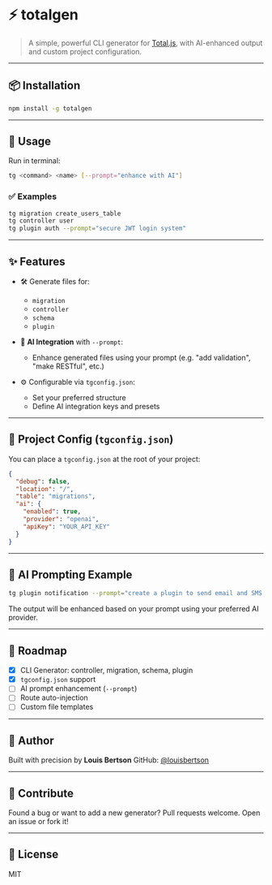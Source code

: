 # ⚡ totalgen

> A simple, powerful CLI generator for [Total.js](https://www.totaljs.com), with AI-enhanced output and custom project configuration.

---

## 📦 Installation

```bash
npm install -g totalgen
````

---

## 🚀 Usage

Run in terminal:

```bash
tg <command> <name> [--prompt="enhance with AI"]
```

### ✅ Examples

```bash
tg migration create_users_table
tg controller user
tg plugin auth --prompt="secure JWT login system"
```

---

## ✨ Features

* 🛠️ Generate files for:

  * `migration`
  * `controller`
  * `schema`
  * `plugin`
* 🤖 **AI Integration** with `--prompt`:

  * Enhance generated files using your prompt (e.g. "add validation", "make RESTful", etc.)
* ⚙️ Configurable via `tgconfig.json`:

  * Set your preferred structure
  * Define AI integration keys and presets

---

## 📁 Project Config (`tgconfig.json`)

You can place a `tgconfig.json` at the root of your project:

```json
{
  "debug": false,
  "location": "/",
  "table": "migrations",
  "ai": {
    "enabled": true,
    "provider": "openai",
    "apiKey": "YOUR_API_KEY"
  }
}
```
---

## 🧠 AI Prompting Example

```bash
tg plugin notification --prompt="create a plugin to send email and SMS alerts"
```

The output will be enhanced based on your prompt using your preferred AI provider.

---

## 📌 Roadmap

* [x] CLI Generator: controller, migration, schema, plugin
* [x] `tgconfig.json` support
* [ ] AI prompt enhancement (`--prompt`)
* [ ] Route auto-injection
* [ ] Custom file templates

---

## 👤 Author

Built with precision by **Louis Bertson**
GitHub: [@louisbertson](https://github.com/will-create)

---

## 🧪 Contribute

Found a bug or want to add a new generator?
Pull requests welcome. Open an issue or fork it!

---

## 🪪 License

MIT
